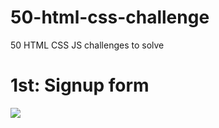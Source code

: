 # 50-html-css-challenge
50 HTML CSS JS challenges to solve




# 1st: Signup form
![](outputs/sign-up-form/index.gif) 